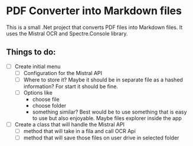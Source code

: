 ﻿# PDF Converter into Markdown files

This is a small .Net project that converts PDF files into Markdown files. It uses the Mistral OCR and Spectre.Console library.

## Things to do:
- [ ] Create initial menu
    - [ ] Configuration  for the Mistral API
    - [ ] Where to store it? Maybe it should be in separate file as a hashed information? For start it should be fine.
    - [ ] Options like
        - choose file
        - choose folder
        - something similar? Best would be to use something that is easy to use but also enjoyable. Maybe files explorer inside the app
- [ ] Create a class that will handle the Mistral API
    - [ ] method that will take in a fila and call OCR Api
    - [ ] method that will save those files on user drive in selected folder